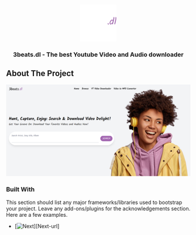 <a name="readme-top"></a>

<div align="center">
  <a href="https://github.com/othneildrew/Best-README-Template">
    <img src="static/img/logo-white.png" alt="Logo" width="100">
  </a>

  <h3 align="center">3beats.dl - The best Youtube Video and Audio downloader</h3>
</div>

<!-- ABOUT THE PROJECT -->

## About The Project

[![Product Name Screen Shot][product-screenshot]](https://threebeats.onrender.com/)

### Built With

This section should list any major frameworks/libraries used to bootstrap your project. Leave any add-ons/plugins for the acknowledgements section. Here are a few examples.

- [![Next][Flask]][Next-url]

<!-- MARKDOWN LINKS & IMAGES -->

[product-screenshot]: static/img/product.png
[Flask]: https://img.shields.io/badge/with%20a%20logo-grey?style=for-the-badge&logo=flask
